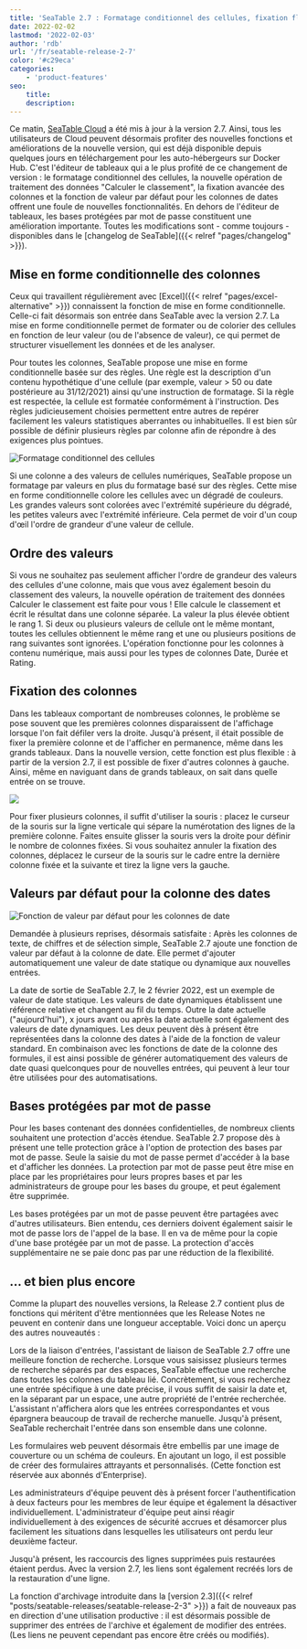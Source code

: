 ```yaml
---
title: 'SeaTable 2.7 : Formatage conditionnel des cellules, fixation flexible des colonnes et valeur par défaut pratique de la date - SeaTable'
date: 2022-02-02
lastmod: '2022-02-03'
author: 'rdb'
url: '/fr/seatable-release-2-7'
color: '#c29eca'
categories:
    - 'product-features'
seo:
    title:
    description:
---
```


Ce matin, [SeaTable Cloud](https://cloud.seatable.io) a été mis à jour à la version 2.7. Ainsi, tous les utilisateurs de Cloud peuvent désormais profiter des nouvelles fonctions et améliorations de la nouvelle version, qui est déjà disponible depuis quelques jours en téléchargement pour les auto-hébergeurs sur Docker Hub. C'est l'éditeur de tableaux qui a le plus profité de ce changement de version : le formatage conditionnel des cellules, la nouvelle opération de traitement des données "Calculer le classement", la fixation avancée des colonnes et la fonction de valeur par défaut pour les colonnes de dates offrent une foule de nouvelles fonctionnalités. En dehors de l'éditeur de tableaux, les bases protégées par mot de passe constituent une amélioration importante. Toutes les modifications sont - comme toujours - disponibles dans le [changelog de SeaTable]({{< relref "pages/changelog" >}}).

## Mise en forme conditionnelle des colonnes

Ceux qui travaillent régulièrement avec [Excel]({{< relref "pages/excel-alternative" >}}) connaissent la fonction de mise en forme conditionnelle. Celle-ci fait désormais son entrée dans SeaTable avec la version 2.7. La mise en forme conditionnelle permet de formater ou de colorier des cellules en fonction de leur valeur (ou de l'absence de valeur), ce qui permet de structurer visuellement les données et de les analyser.

Pour toutes les colonnes, SeaTable propose une mise en forme conditionnelle basée sur des règles. Une règle est la description d'un contenu hypothétique d'une cellule (par exemple, valeur > 50 ou date postérieure au 31/12/2021) ainsi qu'une instruction de formatage. Si la règle est respectée, la cellule est formatée conformément à l'instruction. Des règles judicieusement choisies permettent entre autres de repérer facilement les valeurs statistiques aberrantes ou inhabituelles. Il est bien sûr possible de définir plusieurs règles par colonne afin de répondre à des exigences plus pointues.

![Formatage conditionnel des cellules](Conditional_cell_formatting2.png)

Si une colonne a des valeurs de cellules numériques, SeaTable propose un formatage par valeurs en plus du formatage basé sur des règles. Cette mise en forme conditionnelle colore les cellules avec un dégradé de couleurs. Les grandes valeurs sont colorées avec l'extrémité supérieure du dégradé, les petites valeurs avec l'extrémité inférieure. Cela permet de voir d'un coup d'œil l'ordre de grandeur d'une valeur de cellule.

## Ordre des valeurs

Si vous ne souhaitez pas seulement afficher l'ordre de grandeur des valeurs des cellules d'une colonne, mais que vous avez également besoin du classement des valeurs, la nouvelle opération de traitement des données Calculer le classement est faite pour vous ! Elle calcule le classement et écrit le résultat dans une colonne séparée. La valeur la plus élevée obtient le rang 1. Si deux ou plusieurs valeurs de cellule ont le même montant, toutes les cellules obtiennent le même rang et une ou plusieurs positions de rang suivantes sont ignorées. L'opération fonctionne pour les colonnes à contenu numérique, mais aussi pour les types de colonnes Date, Durée et Rating.

## Fixation des colonnes

Dans les tableaux comportant de nombreuses colonnes, le problème se pose souvent que les premières colonnes disparaissent de l'affichage lorsque l'on fait défiler vers la droite. Jusqu'à présent, il était possible de fixer la première colonne et de l'afficher en permanence, même dans les grands tableaux. Dans la nouvelle version, cette fonction est plus flexible : à partir de la version 2.7, il est possible de fixer d'autres colonnes à gauche. Ainsi, même en naviguant dans de grands tableaux, on sait dans quelle entrée on se trouve.

![](Freeze-columns.png)

Pour fixer plusieurs colonnes, il suffit d'utiliser la souris : placez le curseur de la souris sur la ligne verticale qui sépare la numérotation des lignes de la première colonne. Faites ensuite glisser la souris vers la droite pour définir le nombre de colonnes fixées. Si vous souhaitez annuler la fixation des colonnes, déplacez le curseur de la souris sur le cadre entre la dernière colonne fixée et la suivante et tirez la ligne vers la gauche.

## Valeurs par défaut pour la colonne des dates

![Fonction de valeur par défaut pour les colonnes de date](Default_value_date_column.png)

Demandée à plusieurs reprises, désormais satisfaite : Après les colonnes de texte, de chiffres et de sélection simple, SeaTable 2.7 ajoute une fonction de valeur par défaut à la colonne de date. Elle permet d'ajouter automatiquement une valeur de date statique ou dynamique aux nouvelles entrées.

La date de sortie de SeaTable 2.7, le 2 février 2022, est un exemple de valeur de date statique. Les valeurs de date dynamiques établissent une référence relative et changent au fil du temps. Outre la date actuelle ("aujourd'hui"), x jours avant ou après la date actuelle sont également des valeurs de date dynamiques. Les deux peuvent dès à présent être représentées dans la colonne des dates à l'aide de la fonction de valeur standard. En combinaison avec les fonctions de date de la colonne des formules, il est ainsi possible de générer automatiquement des valeurs de date quasi quelconques pour de nouvelles entrées, qui peuvent à leur tour être utilisées pour des automatisations.

## Bases protégées par mot de passe

Pour les bases contenant des données confidentielles, de nombreux clients souhaitent une protection d'accès étendue. SeaTable 2.7 propose dès à présent une telle protection grâce à l'option de protection des bases par mot de passe. Seule la saisie du mot de passe permet d'accéder à la base et d'afficher les données. La protection par mot de passe peut être mise en place par les propriétaires pour leurs propres bases et par les administrateurs de groupe pour les bases du groupe, et peut également être supprimée.

Les bases protégées par un mot de passe peuvent être partagées avec d'autres utilisateurs. Bien entendu, ces derniers doivent également saisir le mot de passe lors de l'appel de la base. Il en va de même pour la copie d'une base protégée par un mot de passe. La protection d'accès supplémentaire ne se paie donc pas par une réduction de la flexibilité.

## ... et bien plus encore

Comme la plupart des nouvelles versions, la Release 2.7 contient plus de fonctions qui méritent d'être mentionnées que les Release Notes ne peuvent en contenir dans une longueur acceptable. Voici donc un aperçu des autres nouveautés :

Lors de la liaison d'entrées, l'assistant de liaison de SeaTable 2.7 offre une meilleure fonction de recherche. Lorsque vous saisissez plusieurs termes de recherche séparés par des espaces, SeaTable effectue une recherche dans toutes les colonnes du tableau lié. Concrètement, si vous recherchez une entrée spécifique à une date précise, il vous suffit de saisir la date et, en la séparant par un espace, une autre propriété de l'entrée recherchée. L'assistant n'affichera alors que les entrées correspondantes et vous épargnera beaucoup de travail de recherche manuelle. Jusqu'à présent, SeaTable recherchait l'entrée dans son ensemble dans une colonne.

Les formulaires web peuvent désormais être embellis par une image de couverture ou un schéma de couleurs. En ajoutant un logo, il est possible de créer des formulaires attrayants et personnalisés. (Cette fonction est réservée aux abonnés d'Enterprise).

Les administrateurs d'équipe peuvent dès à présent forcer l'authentification à deux facteurs pour les membres de leur équipe et également la désactiver individuellement. L'administrateur d'équipe peut ainsi réagir individuellement à des exigences de sécurité accrues et désamorcer plus facilement les situations dans lesquelles les utilisateurs ont perdu leur deuxième facteur.

Jusqu'à présent, les raccourcis des lignes supprimées puis restaurées étaient perdus. Avec la version 2.7, les liens sont également recréés lors de la restauration d'une ligne.

La fonction d'archivage introduite dans la [version 2.3]({{< relref "posts/seatable-releases/seatable-release-2-3" >}}) a fait de nouveaux pas en direction d'une utilisation productive : il est désormais possible de supprimer des entrées de l'archive et également de modifier des entrées. (Les liens ne peuvent cependant pas encore être créés ou modifiés).
